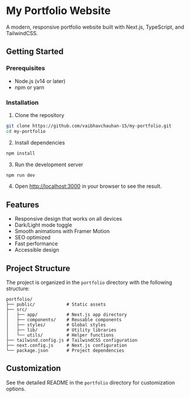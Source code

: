# My Portfolio Website

A modern, responsive portfolio website built with Next.js, TypeScript, and TailwindCSS.

## Getting Started

### Prerequisites

- Node.js (v14 or later)
- npm or yarn

### Installation

1. Clone the repository
```bash
git clone https://github.com/vaibhavchauhan-15/my-portfolio.git
cd my-portfolio
```

2. Install dependencies
```bash
npm install
```

3. Run the development server
```bash
npm run dev
```

4. Open [http://localhost:3000](http://localhost:3000) in your browser to see the result.

## Features

- Responsive design that works on all devices
- Dark/Light mode toggle
- Smooth animations with Framer Motion
- SEO optimized
- Fast performance
- Accessible design

## Project Structure

The project is organized in the `portfolio` directory with the following structure:

```
portfolio/
├── public/            # Static assets
├── src/
│   ├── app/           # Next.js app directory
│   ├── components/    # Reusable components
│   ├── styles/        # Global styles
│   ├── lib/           # Utility libraries
│   └── utils/         # Helper functions
├── tailwind.config.js # TailwindCSS configuration
├── next.config.js     # Next.js configuration
└── package.json       # Project dependencies
```

## Customization

See the detailed README in the `portfolio` directory for customization options. 
